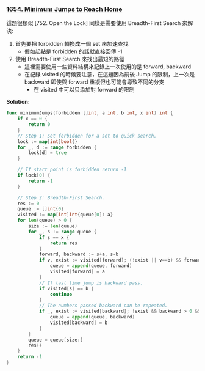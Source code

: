 ### [1654. Minimum Jumps to Reach Home]

這題很類似 [752. Open the Lock] 同樣是需要使用 Breadth-First Search 來解決:
1.  首先要把 forbidden 轉換成一個 set 來加速查找
    -   假如起點是 forbidden 的話就直接回傳 -1
2.  使用 Breadth-First Search 來找出最短的路徑
    -   這裡需要使用一些資料結構來記錄上一次使用的是 forward, backward
    -   在紀錄 visited 的時候要注意，在這題因為前後 Jump 的限制，上一次是 backward 即使與 forward 重複但也可能會導致不同的分支
        -   在 visited 中可以只添加對 forward 的限制

**Solution:**
```go
func minimumJumps(forbidden []int, a int, b int, x int) int {
    if x == 0 {
        return 0
    }
    // Step 1: Set forbidden for a set to quick search.
    lock := map[int]bool{}
    for _, d := range forbidden {
        lock[d] = true
    }

    // If start point is forbidden return -1
    if lock[0] {
        return -1
    }

    // Step 2: Breadth-First Search.
    res := 0
    queue := []int{0}
    visited := map[int]int{queue[0]: a}
    for len(queue) > 0 {
        size := len(queue)
        for _, s := range queue {
            if s == x {
                return res
            }
            forward, backward := s+a, s-b
            if v, exist := visited[forward]; (!exist || v==b) && forward <= 5000+x && !lock[forward] {
                queue = append(queue, forward)
                visited[forward] = a
            }
            // If last time jump is backward pass.
            if visited[s] == b {
                continue
            }
            // The numbers passed backward can be repeated.
            if _, exist := visited[backward]; !exist && backward > 0 && !lock[backward] {
                queue = append(queue, backward)
                visited[backward] = b
            }
        }
        queue = queue[size:]
        res++
    }
    return -1
}
```

[1654. Minimum Jumps to Reach Home]: https://leetcode.com/problems/minimum-jumps-to-reach-home
